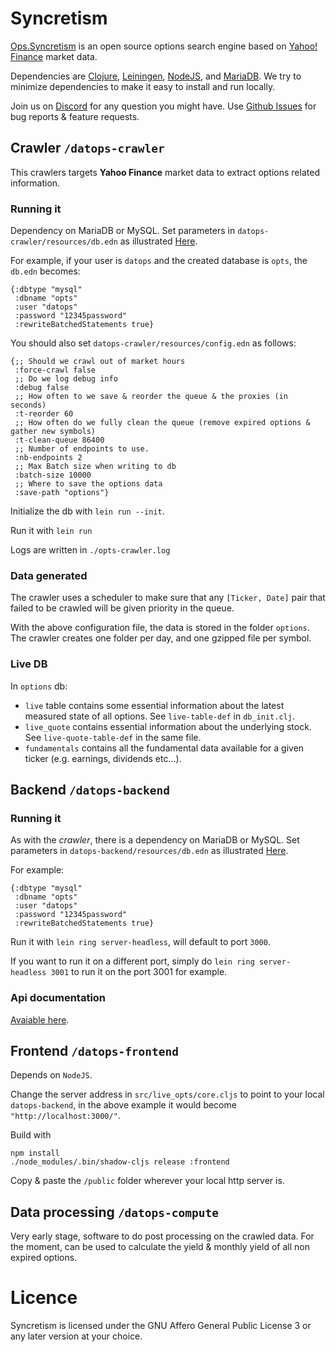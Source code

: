 # Syncretism

[Ops.Syncretism](https://ops.syncretism.io) is an open source options search engine based on [Yahoo! Finance](https://finance.yahoo.com) market data.

Dependencies are [Clojure](https://clojure.org/), [Leiningen](https://leiningen.org/), [NodeJS](https://nodejs.org/en/), and [MariaDB](https://mariadb.org/).
We try to minimize dependencies to make it easy to install and run locally.

Join us on [Discord](https://discord.gg/qBWD5Sus3d) for any question you might have. 
Use [Github Issues](https://github.com/Tyruiop/syncretism/issues) for bug reports & feature requests.

## Crawler `/datops-crawler`

This crawlers targets **Yahoo Finance** market data to extract options related information.

### Running it

Dependency on MariaDB or MySQL. Set parameters in `datops-crawler/resources/db.edn` as illustrated [Here](https://github.com/clojure/java.jdbc/).

For example, if your user is `datops` and the created database is `opts`, the `db.edn` becomes:
```
{:dbtype "mysql"
 :dbname "opts"
 :user "datops"
 :password "12345password"
 :rewriteBatchedStatements true}
```

You should also set `datops-crawler/resources/config.edn` as follows:
```
{;; Should we crawl out of market hours
 :force-crawl false
 ;; Do we log debug info
 :debug false
 ;; How often to we save & reorder the queue & the proxies (in seconds)
 :t-reorder 60
 ;; How often do we fully clean the queue (remove expired options & gather new symbols)
 :t-clean-queue 86400
 ;; Number of endpoints to use.
 :nb-endpoints 2
 ;; Max Batch size when writing to db
 :batch-size 10000
 ;; Where to save the options data
 :save-path "options"}
```

Initialize the db with `lein run --init`.

Run it with `lein run`

Logs are written in `./opts-crawler.log`

### Data generated

The crawler uses a scheduler to make sure that any `[Ticker, Date]` pair that failed to be
crawled will be given priority in the queue.

With the above configuration file, the data is stored in the folder `options`.
The crawler creates one folder per day, and one gzipped file per symbol.

### Live DB

In `options` db:
- `live` table contains some essential information about the latest measured state of all options. See `live-table-def` in `db_init.clj`.
- `live_quote` contains essential information about the underlying stock. See `live-quote-table-def` in the same file.
- `fundamentals` contains all the fundamental data available for a given ticker (e.g. earnings, dividends etc...).

## Backend `/datops-backend`

### Running it

As with the *crawler*, there is a dependency on MariaDB or MySQL. Set parameters in `datops-backend/resources/db.edn` as illustrated [Here](https://github.com/clojure/java.jdbc/).

For example:
```
{:dbtype "mysql"
 :dbname "opts"
 :user "datops"
 :password "12345password"
 :rewriteBatchedStatements true}
```

Run it with `lein ring server-headless`, will default to port `3000`.

If you want to run it on a different port, simply do
`lein ring server-headless 3001`
to run it on the port 3001 for example.

### Api documentation

[Avaiable here](datops-backend/API.md).


## Frontend `/datops-frontend`

Depends on `NodeJS`.

Change the server address in `src/live_opts/core.cljs` to point to your local `datops-backend`, in the above example
it would become `"http://localhost:3000/"`.

Build with
```
npm install
./node_modules/.bin/shadow-cljs release :frontend
```

Copy & paste the `/public` folder wherever your local http server is.

## Data processing `/datops-compute`

Very early stage, software to do post processing on the crawled data. For the moment, can be used to calculate the yield & monthly yield of all non expired options.

# Licence

Syncretism is licensed under the GNU Affero General Public License 3 or any later version at your choice.

